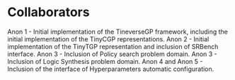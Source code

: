 # Collaborators

Anon 1 - Initial implementation of the TineverseGP framework, including the initial implementation of the TinyCGP representations.
Anon 2 - Initial implementation of the TinyTGP representation and inclusion of SRBench interface.
Anon 3 - Inclusion of Policy search problem domain. 
Anon 3 - Inclusion of Logic Synthesis problem domain.
Anon 4 and Anon 5 - Inclusion of the interface of Hyperparameters automatic configuration.
